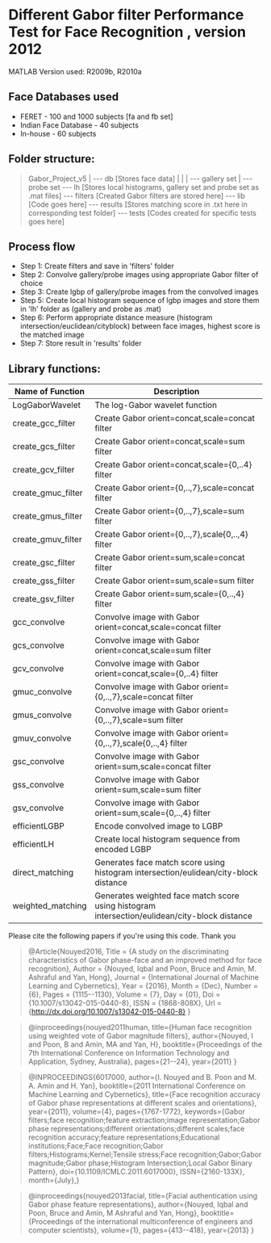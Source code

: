 # Different Gabor filter Performance Test for Face Recognition , version 2012

MATLAB Version used: R2009b, R2010a

## Face Databases used

* FERET - 100 and 1000 subjects [fa and fb set]
* Indian Face Database - 40 subjects
* In-house - 60 subjects

## Folder structure:

>Gabor_Project_v5
   |
   --- db [Stores face data]
   |   |
   |   --- gallery set 
   |   --- probe set
   --- lh [Stores local histograms, gallery set and probe set as .mat files]
   --- filters [Created Gabor filters are stored here]
   --- lib [Code goes here]
   --- results [Stores matching score in .txt here in corresponding test folder]
   --- tests [Codes created for specific tests goes here]

## Process flow

* Step 1: Create filters and save in 'filters' folder
* Step 2: Convolve gallery/probe images using appropriate Gabor filter of choice
* Step 3: Create lgbp of gallery/probe images from the convolved images 
* Step 5: Create local histogram sequence of lgbp images and store them in 'lh' folder as (gallery and probe as .mat)
* Step 6: Perform appropriate distance measure (histogram intersection/euclidean/cityblock) between face images, highest score is the matched image
* Step 7: Store result in 'results' folder

## Library functions:

Name of Function |		Description
---------------- |		-----------
LogGaborWavelet  |			The log-Gabor wavelet function
create_gcc_filter|		Create Gabor orient=concat,scale=concat filter  
create_gcs_filter|		Create Gabor orient=concat,scale=sum filter
create_gcv_filter|		Create Gabor orient=concat,scale={0,..4} filter
create_gmuc_filter|		Create Gabor orient={0,..,7},scale=concat filter
create_gmus_filter|		Create Gabor orient={0,..,7},scale=sum filter
create_gmuv_filter|		Create Gabor orient={0,..,7},scale{0,..,4} filter
create_gsc_filter|		Create Gabor orient=sum,scale=concat filter
create_gss_filter|		Create Gabor orient=sum,scale=sum filter
create_gsv_filter|		Create Gabor orient=sum,scale={0,..,4} filter
gcc_convolve|			Convolve image with Gabor orient=concat,scale=concat filter  
gcs_convolve|			Convolve image with Gabor orient=concat,scale=sum filter
gcv_convolve|			Convolve image with Gabor orient=concat,scale={0,..4} filter
gmuc_convolve|			Convolve image with Gabor orient={0,..,7},scale=concat filter
gmus_convolve|			Convolve image with Gabor orient={0,..,7},scale=sum filter
gmuv_convolve|			Convolve image with Gabor orient={0,..,7},scale{0,..,4} filter
gsc_convolve|			Convolve image with Gabor orient=sum,scale=concat filter
gss_convolve|			Convolve image with Gabor orient=sum,scale=sum filter
gsv_convolve|			Convolve image with Gabor orient=sum,scale={0,..,4} filter
efficientLGBP|			Encode convolved image to LGBP
efficientLH|				Create local histogram sequence from encoded LGBP
direct_matching|			Generates face match score using histogram intersection/eulidean/city-block distance
weighted_matching|		Generates weighted face match score using histogram intersection/eulidean/city-block distance

Please cite the following papers if you're using this code. Thank you

>@Article{Nouyed2016,
  Title                    = {A study on the discriminating characteristics of Gabor phase-face and an improved method for face recognition},
  Author                   = {Nouyed, Iqbal
and Poon, Bruce
and Amin, M. Ashraful
and Yan, Hong},
  Journal                  = {International Journal of Machine Learning and Cybernetics},
  Year                     = {2016},
  Month                    = {Dec},
  Number                   = {6},
  Pages                    = {1115--1130},
  Volume                   = {7},
  Day                      = {01},
  Doi                      = {10.1007/s13042-015-0440-8},
  ISSN                     = {1868-808X},
  Url                      = {http://dx.doi.org/10.1007/s13042-015-0440-8}
}

>@inproceedings{nouyed2011human,
  title={Human face recognition using weighted vote of Gabor magnitude filters},
  author={Nouyed, I and Poon, B and Amin, MA and Yan, H},
  booktitle={Proceedings of the 7th International Conference on Information Technology and Application, Sydney, Australia},
  pages={21--24},
  year={2011}
}

>@INPROCEEDINGS{6017000, 
author={I. Nouyed and B. Poon and M. A. Amin and H. Yan}, 
booktitle={2011 International Conference on Machine Learning and Cybernetics}, 
title={Face recognition accuracy of Gabor phase representations at different scales and orientations}, 
year={2011}, 
volume={4}, 
pages={1767-1772}, 
keywords={Gabor filters;face recognition;feature extraction;image representation;Gabor phase representations;different orientations;different scales;face recognition accuracy;feature representations;Educational institutions;Face;Face recognition;Gabor filters;Histograms;Kernel;Tensile stress;Face recognition;Gabor;Gabor magnitude;Gabor phase;Histogram Intersection;Local Gabor Binary Pattern}, 
doi={10.1109/ICMLC.2011.6017000}, 
ISSN={2160-133X}, 
month={July},}

>@inproceedings{nouyed2013facial,
  title={Facial authentication using Gabor phase feature representations},
  author={Nouyed, Iqbal and Poon, Bruce and Amin, M Ashraful and Yan, Hong},
  booktitle={Proceedings of the international multiconference of engineers and computer scientists},
  volume={1},
  pages={413--418},
  year={2013}
}
